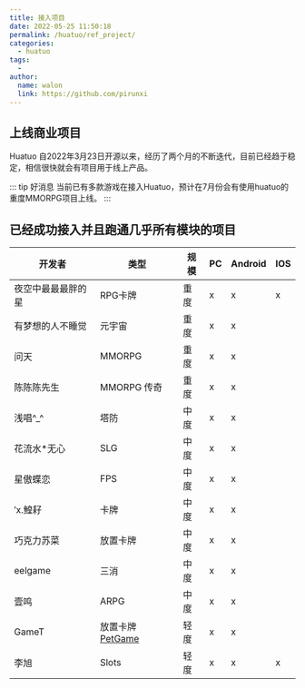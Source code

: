 ```yaml
---
title: 接入项目
date: 2022-05-25 11:50:18
permalink: /huatuo/ref_project/
categories:
  - huatuo
tags:
  - 
author: 
  name: walon
  link: https://github.com/pirunxi
---
```


## 上线商业项目

Huatuo 自2022年3月23日开源以来，经历了两个月的不断迭代，目前已经趋于稳定，相信很快就会有项目用于线上产品。

::: tip 好消息
当前已有多款游戏在接入Huatuo，预计在7月份会有使用huatuo的重度MMORPG项目上线。
:::

## 已经成功接入并且跑通几乎所有模块的项目

| 开发者| 类型 |规模 | PC | Android | IOS|
| - |-|-| - | - | - |
|夜空中最最最胖的星| RPG卡牌| 重度 | x | x | x |
|有梦想的人不睡觉| 元宇宙| 重度| x | x| |
|问天 |MMORPG| 重度 | x | x |  |
|陈陈陈先生|MMORPG 传奇| 重度 | x | x |  |
|浅唱^_^| 塔防 | 中度 | x | x | |
| 花流水*无心 | SLG |中度| x| x| |
|星傲蝶恋| FPS | 中度 | x | x ||
|′х.鰉耔| 卡牌 | 中度 | x | x ||
|巧克力苏菜|放置卡牌|中度|x | x ||
|eelgame| 三消| 中度| x | x ||
| 壹鸣| ARPG | 中度 | x | x ||
|GameT | 放置卡牌 [PetGame](https://www.bilibili.com/video/BV1wF411j7bT)|轻度| x | x ||
|李旭| Slots| 轻度 | x | x | x |
